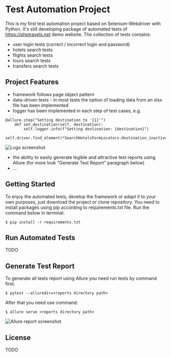 # Test Automation Project

This is my first test automation project based on Selenium-Webdriver with Python. It's still developing package of automated tests of https://phptravels.net demo website.
The collection of tests contains:
- user login tests (correct / incorrect login and password)
- hotels search tests
- flights search tests
- tours search tests
- transfers search tests

## Project Features
- framework follows page object pattern
- data-driven tests - in most tests the option of loading data from an xlsx file has been implemented
- logger has been implemented in each step of test cases, e.g.
```
@allure.step("Setting destination to '{1}'")
    def set_destination(self, destination):
        self.logger.info(f"Setting destination: {destination}")
        self.driver.find_element(*SearchHotelsFormLocators.destination_inactive).click()
```
![Logs screenshot](https://raw.githubusercontent.com/startrug/phptravels-selenium-py/screenshots/logger.png "Logs screenshot")
- the ability to easily generate legible and attractive test reports using Allure (for more look "Generate Test Report" paragraph below)
- ...


## Getting Started

To enjoy the automated tests, develop the framework or adapt it to your own purposes, just download the project or clone repository. You need to install packages using pip according to requirements.txt file.
Run the command below in terminal:

```
$ pip install -r requirements.txt
```

## Run Automated Tests

TODO

## Generate Test Report

To generate all tests report using Allure you need run tests by command first:
```
$ pytest --alluredir=<reports directory path>
```
After that you need use command:
```
$ allure serve <reports directory path>
```
![Allure report screenshot](https://raw.githubusercontent.com/startrug/phptravels-selenium-py/screenshots/allure_report.png "Allure report screenshot")
## License

TODO
